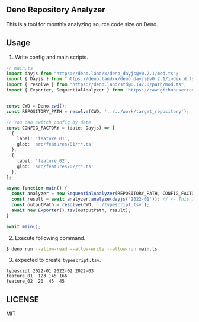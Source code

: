## Deno Repository Analyzer
This is a tool for monthly analyzing source code size on Deno.

## Usage

1. Write config and main scripts.

```ts
// main.ts
import dayjs from "https://deno.land/x/deno_dayjs@v0.2.1/mod.ts";
import { Dayjs } from "https://deno.land/x/deno_dayjs@v0.2.1/index.d.ts";
import { resolve } from "https://deno.land/std@0.147.0/path/mod.ts";
import { Exporter, SequentialAnalyzer } from 'https://raw.githubusercontent.com/nontangent/deno-repository-analyzer/main/src/index.ts';


const CWD = Deno.cwd();
const REPOSITORY_PATH = resolve(CWD, '../../work/target_repository');

// You can switch config by date
const CONFIG_FACTORY = (date: Dayjs) => [
  {
    label: 'feature_01',
    glob: 'src/features/01/**.ts'
  },
  {
    label: 'feature_02',
    glob: 'src/features/02/**.ts'
  },
];

async function main() {
  const analyzer = new SequentialAnalyzer(REPOSITORY_PATH, CONFIG_FACTORY);
  const result = await analyzer.analyze(dayjs('2022-01')); // <- This is start month
  const outputPath = resolve(CWD, `./typescript.tsv`);
  await new Exporter().tsv(outputPath, result);
}

await main();
```


2. Execute following command.

```sh
$ deno run --allow-read --allow-write --allow-run main.ts
```

3. expected to create `typescript.tsv`.
```
typescipt 2022-01 2022-02 2022-03
feature_01  123 145 166
feature_02  20  45  45
```

## LICENSE
MIT
